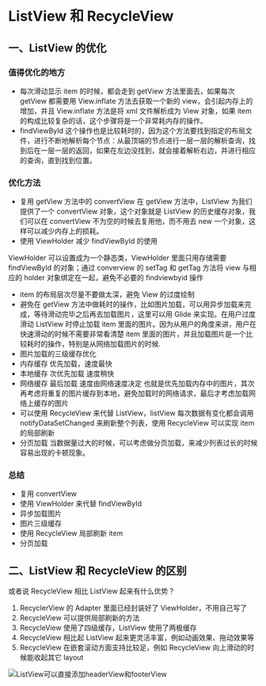 # ListView 和 RecycleView

## 一、ListView 的优化

### 值得优化的地方

* 每次滑动显示 item 的时候，都会走到 getView 方法里面去，如果每次 getView 都需要用 View.inflate 方法去获取一个新的 view，会引起内存上的增加，并且 View.inflate 方法是将 xml 文件解析成为 View 对象，如果 item 的构成比较复杂的话，这个步骤将是一个非常耗内存的操作。
* findViewById 这个操作也是比较耗时的，因为这个方法要找到指定的布局文件，进行不断地解析每个节点：从最顶端的节点进行一层一层的解析查询，找到后在一层一层的返回，如果在左边没找到，就会接着解析右边，并进行相应的查询，直到找到位置。

### 优化方法

* 复用 getView 方法中的 convertView 在 getView 方法中，ListView 为我们提供了一个 convertView 对象，这个对象就是 ListView 的历史缓存对象，我们可以在 convertView 不为空的时候去复用他，而不用去 new 一个对象，这样可以减少内存上的损耗。
* 使用 ViewHolder 减少 findViewById 的使用

ViewHolder 可以设置成为一个静态类，ViewHolder 里面只用存储需要 findViewById 的对象；通过 converview 的 setTag 和 getTag 方法将 view 与相应的 holder 对象绑定在一起，避免不必要的 findviewbyid 操作

* item 的布局层次尽量不要做太深，避免 View 的过度绘制
* 避免在 getView 方法中做耗时的操作，比如图片加载，可以用异步加载来完成，等待滑动完毕之后再去加载图片，这里可以用 Glide 来实现。在用户过度滑动 ListView 时停止加载 item 里面的图片。因为从用户的角度来讲，用户在快速滑动的时候不需要非常看清楚 item 里面的图片，并且加载图片是一个比较耗时的操作，特别是从网络加载图片的时候.
* 图片加载的三级缓存优化
* 内存缓存 优先加载，速度最快
* 本地缓存 次优先加载 速度稍快
* 网络缓存 最后加载 速度由网络速度决定  也就是优先加载内存中的图片，其次再考虑将重复的图片缓存到本地，避免加载时的网络请求，最后才考虑加载网络上缓存的图片
* 可以使用 RecycleView 来代替 ListView，listView 每次数据有变化都会调用 notifyDataSetChanged 来刷新整个列表，使用 RecycleView 可以实现 item 的局部刷新
* 分页加载 当数据量过大的时候，可以考虑做分页加载，来减少列表过长的时候容易出现的卡顿现象。

### 总结

* 复用 convertView
* 使用 ViewHolder 来代替 findViewById
* 异步加载图片
* 图片三级缓存
* 使用 RecycleView 局部刷新 item
* 分页加载

## 二、ListView 和 RecycleView 的区别

或者说 RecycleView 相比 ListView 起来有什么优势？

1. RecyclerView 的 Adapter 里面已经封装好了 ViewHolder，不用自己写了
2. RecycleView 可以提供局部刷新的方法
3. RecycleView 使用了四级缓存，ListView 使用了两极缓存
4. RecycleView 相比起 ListView 起来更灵活丰富，例如动画效果、拖动效果等
5. RecycleView 在嵌套滚动方面支持比较足，例如 RecycleView 向上滑动的时候能收起其它 layout

![ListView&#x53EF;&#x4EE5;&#x76F4;&#x63A5;&#x6DFB;&#x52A0;headerView&#x548C;footerView](https://raw.githubusercontent.com/licoba/images/master/20201225-152032-NMrxRj.jpg?token=AETOTFKS7RCGEC6RMA6LV6C74WJP6)

